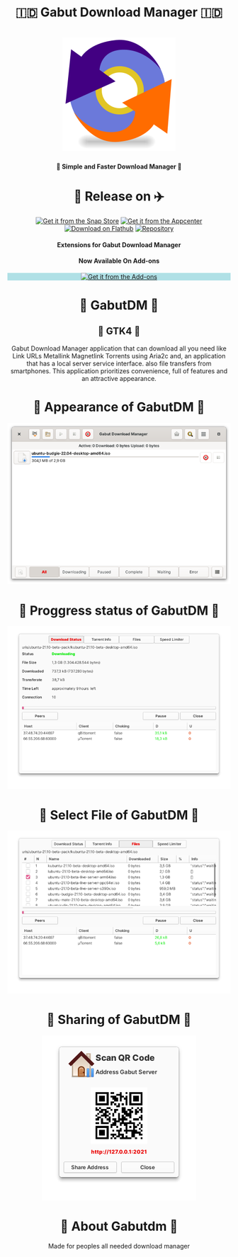 <h1 align="center">🇮🇩 Gabut Download Manager 🇮🇩</h1>
<h1 align="center">
    <img src="data/icons/128/com.github.gabutakut.gabutdm.svg" alt="Gabut Download Manager">
</h1>
<h4 align="center">🌟 Simple and Faster Download Manager 💫</h4>
<h1 align="center">🚀 Release on ✈️</h1>
<p align="center">
    <a href="https://snapcraft.io/gabutdm"><img
            alt="Get it from the Snap Store" src="https://snapcraft.io/static/images/badges/en/snap-store-black.svg" /></a>
    <a href="https://appcenter.elementary.io/com.github.gabutakut.gabutdm"><img
            src="https://appcenter.elementary.io/badge.svg" alt="Get it from the Appcenter"></a>
    <a href="https://flathub.org/apps/details/com.github.gabutakut.gabutdm"><img
            src="https://flathub.org/assets/badges/flathub-badge-en.svg" width="160" alt="Download on Flathub"></a>
    <a href="https://launchpad.net/~torik-habib/+archive/ubuntu/gabutdm"><img
            src="https://launchpad.net/@@/launchpad-logo-and-name.png" alt="Repository"></a>
</p>

<h4 align="center">Extensions for Gabut Download Manager</h4>
<h4 align="center">Now Available On Add-ons</h4>
<p style="background-color:powderblue;" align="center">
    <a href="https://addons.mozilla.org/en-US/firefox/addon/gabut-extentions/"><img
            src="https://addons.mozilla.org/static-frontend/c6276b7c0dc392e3ce8668f12e68b83c.svg" alt="Get it from the Add-ons"></a>
</p>

<h1 align="center">🤖 GabutDM 🤖</h1>
<h2 align="center">🤖 GTK4 🤖</h2>
<p align="center">
Gabut Download Manager application that can download all you need like Link URLs Metallink Magnetlink Torrents using Aria2c and,
an application that has a local server service interface. also file transfers from smartphones.
This application prioritizes convenience, full of features and an attractive appearance.
</p>

<h1 align="center">🤩 Appearance of GabutDM 🙈</h1>
<p align="center">
    <img src="Screenshot0.png" alt="Home">
</p>
<h1 align="center">🚅 Proggress status of GabutDM 🙈</h1>
<p align="center">
    <img src="Screenshot1.png" alt="Home">
</p>
<h1 align="center">🧩 Select File of GabutDM 🙈</h1>
<p align="center">
    <img src="Screenshot2.png" alt="Home">
</p>
<h1 align="center">🏡 Sharing of GabutDM 🙈</h1>
<p align="center">
    <img src="Screenshot3.png" alt="Home">
</p>
<h1 align="center">🧚 About Gabutdm 🧞</h1>
<p align="center">
Made for peoples all needed download manager
</p>
